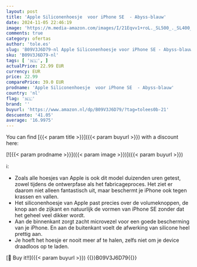 ```yaml
---
layout: post
title: 'Apple Siliconenhoesje  voor iPhone SE  - Abyss-blauw'
date: 2024-11-05 22:46:19
image: 'https://m.media-amazon.com/images/I/21Eqvv1+roL._SL500_._SL400_.jpg'
comments: true
category: ofertas
author: 'tole.es'
slug: 'B09V3J6D79-nl Apple Siliconenhoesje voor iPhone SE - Abyss-blauw'
sku: 'B09V3J6D79-nl'
tags: [ '🇳🇱', ]
actualPrice: 22.99 EUR
currency: EUR
price: 22.99
comparePrice: 39.0 EUR
prodname: 'Apple Siliconenhoesje  voor iPhone SE  - Abyss-blauw'
country: 'nl'
flag: '🇳🇱'
brand: ''
buyurl: 'https://www.amazon.nl/dp/B09V3J6D79/?tag=tolees0b-21'
descuento: '41.05'
average: '16.9975'
---
```


You can find [{{< param title >}}]({{< param buyurl >}}) with a discount here:

[![{{< param prodname >}}]({{< param image >}})]({{< param buyurl >}})

ℹ️:

- Zoals alle hoesjes van Apple is ook dit model duizenden uren getest, zowel tijdens de ontwerpfase als het fabricageproces. Het ziet er daarom niet alleen fantastisch uit, maar beschermt je iPhone ook tegen krassen en vallen.
- Het siliconenhoesje van Apple past precies over de volumeknoppen, de knop aan de zijkant en natuurlijk de vormen van iPhone SE zonder dat het geheel veel dikker wordt.
- Aan de binnenkant zorgt zacht microvezel voor een goede bescherming van je iPhone. En aan de buitenkant voelt de afwerking van silicone heel prettig aan.
- Je hoeft het hoesje er nooit meer af te halen, zelfs niet om je device draadloos op te laden.

[🛒 Buy it!!]({{< param buyurl >}})
{{<world>}}B09V3J6D79{{</world>}}
